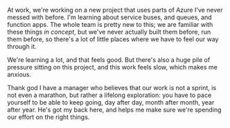 At work, we're working on a new project that uses parts of Azure I've never messed with before. I'm learning about service buses, and queues, and function apps. The whole team is pretty new to this; we are familiar with these things _in concept_, but we've never actually built them before, run them before, so there's a lot of little places where we have to feel our way through it.

We're learning a lot, and that feels good. But there's also a huge pile of pressure sitting on this project, and this work feels slow, which makes me anxious.

Thank god I have a manager who believes that our work is not a sprint, is not even a marathon, but rather a lifelong exploration: you have to pace yourself to be able to keep going, day after day, month after month, year after year. He's got my back here, and helps me make sure we're spending our effort on the right things.